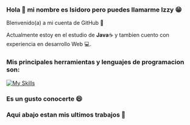 ### Hola 👋 mi nombre es Isidoro pero puedes llamarme Izzy 😁

BIenvenido(a) a mi cuenta de GitHub 🙌

Actualmente estoy en el estudio de **Java**☕ y tambien cuento con experiencia en desarrollo Web 💻.

### Mis principales herramientas y lenguajes de programacion son:

[![My Skills](https://skills.thijs.gg/icons?i=html,css,js,java,mysql,git,github,linux,vscode&theme=dark)](https://skills.thijs.gg)

### Es un gusto conocerte 😄

### Aqui abajo estan mis ultimos trabajos 🤗
<!--
**IzzyGrant/IzzyGrant** is a ✨ _special_ ✨ repository because its `README.md` (this file) appears on your GitHub profile.

Here are some ideas to get you started:

- 🔭 I’m currently working on ...
- 🌱 I’m currently learning ...
- 👯 I’m looking to collaborate on ...
- 🤔 I’m looking for help with ...
- 💬 Ask me about ...
- 📫 How to reach me: ...
- 😄 Pronouns: ...
- ⚡ Fun fact: ...
-->
